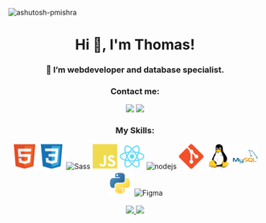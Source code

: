 <div align="center">
<p align="left"> <img src="https://komarev.com/ghpvc/?username=Thomas-Horvath&label=Profile%20views&color=0e75b6&style=flat" alt="ashutosh-pmishra" /></p>
<h1 align="center" >Hi 👋, I'm Thomas!</h1>
<h3 align="center"> 🌱 I’m webdeveloper and database specialist.</h3>


<h3 align="center">Contact me:</h3>
<div align="center">
  <a href="https://www.linkedin.com/in/thomas-horvath-8886b2273/" target="_blank"><img src="https://img.shields.io/badge/-LinkedIn-%230077B5?style=for-the-badge&logo=linkedin&logoColor=white" target="_blank"></a> 
  <a href="mailto:thomashorvathweb@gmail.com"><img src="https://img.shields.io/badge/-Gmail-%23333?style=for-the-badge&logo=gmail&logoColor=white" target="_blank"></a>
</div>

<h3 align="center">My Skills:</h3>
<div >
  <img  alt="HTML" height="50" width="50" src="https://raw.githubusercontent.com/devicons/devicon/master/icons/html5/html5-original.svg">
  <img  alt="CSS" height="50" width="50" src="https://raw.githubusercontent.com/devicons/devicon/master/icons/css3/css3-original.svg">
  <img  src="https://raw.githubusercontent.com/danielcranney/readme-generator/main/public/icons/skills/sass-colored.svg" width="50" height="50" alt="Sass" />
  <img  alt="Js" height="50" width="50" src="https://raw.githubusercontent.com/devicons/devicon/master/icons/javascript/javascript-plain.svg">
  <img  alt="React" height="50" width="50" src="https://raw.githubusercontent.com/devicons/devicon/master/icons/react/react-original.svg">
  <img  alt="nodejs" height="50" width="50" src="https://cdn.worldvectorlogo.com/logos/nodejs-icon.svg">
  <img  alt="git" height="50" width="50" src="https://raw.githubusercontent.com/devicons/devicon/master/icons/git/git-original.svg">
  <img alt="linux" height="50" width="50" src="https://raw.githubusercontent.com/devicons/devicon/master/icons/linux/linux-original.svg">
  <img  alt="mysql" height="50" width="50"  src="https://raw.githubusercontent.com/devicons/devicon/master/icons/mysql/mysql-original-wordmark.svg" alt="mysql" width="40" height="40"/>
  <img  alt="python" height="50" width="50"  src="https://raw.githubusercontent.com/devicons/devicon/master/icons/python/python-original.svg" alt="python" width="40" height="40"/> 
  <img  src="https://raw.githubusercontent.com/danielcranney/readme-generator/main/public/icons/skills/figma-colored.svg" width="50" height="50" alt="Figma" />
</div>
</br>
<!--
- 🔭 I’m currently working on ...
-
- 👯 I’m looking to collaborate on ...
- 🤔 I’m looking for help with ...
- 💬 Ask me about ...
- 📫 How to reach me: ...
- 😄 Pronouns: ...
- ⚡ Fun fact: ...
-->
  <div align="center">
     <a href="https://github.com/thomas-horvath"> 
    <img height="160em" src="https://github-readme-stats.vercel.app/api?username=Thomas-Horvath&count_private=true&include_all_commits=true&show_icons=true&theme=dracula&hide_border=false&show_owner=true"/>
    <img height="160em" src="https://github-readme-stats.vercel.app/api/top-langs/?username=Thomas-Horvath&theme=dracula&hide_border=false&&layout=compact"/>
     </a>
</div>


</div>
